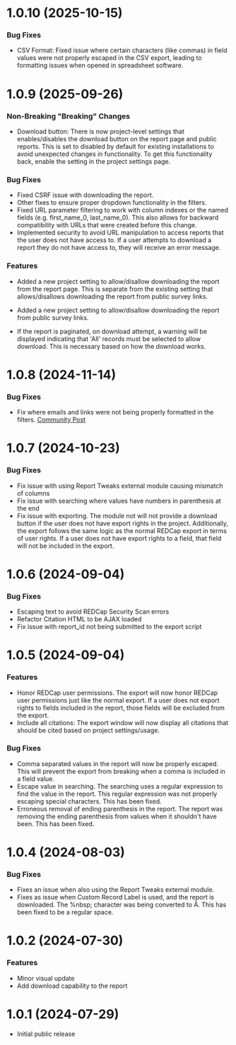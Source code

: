 # 1.0.10 (2025-10-15)

### Bug Fixes

- CSV Format: Fixed issue where certain characters (like commas) in field values were not properly escaped in the CSV export, leading to formatting issues when opened in spreadsheet software.

# 1.0.9 (2025-09-26)

### Non-Breaking "Breaking" Changes

- Download button: There is now project-level settings that enables/disables the download button on the report page and public reports. This is set to disabled by default for existing installations to avoid unexpected changes in functionality. To get this functionality back, enable the setting in the project settings page.

### Bug Fixes

- Fixed CSRF issue with downloading the report.
- Other fixes to ensure proper dropdown functionality in the filters.
- Fixed URL parameter filtering to work with column indexes or the named fields (e.g. first_name_0, last_name_0). This also allows for backward compatibility with URLs that were created before this change.
- Implemented security to avoid URL manipulation to access reports that the user does not have access to. If a user attempts to download a report they do not have access to, they will receive an error message.

### Features

- Added a new project setting to allow/disallow downloading the report from the report page. This is separate from the existing setting that allows/disallows downloading the report from public survey links.

- Added a new project setting to allow/disallow downloading the report from public survey links.

- If the report is paginated, on download attempt, a warning will be displayed indicating that 'All' records must be selected to allow download. This is necessary based on how the download works.

# 1.0.8 (2024-11-14)

### Bug Fixes

- Fix where emails and links were not being properly formatted in the filters. [Community Post](https://redcap.vumc.org/community/post.php?id=240135&comment=243905)

# 1.0.7 (2024-10-23)

### Bug Fixes

- Fix issue with using Report Tweaks external module causing mismatch of columns
- Fix issue with searching where values have numbers in parenthesis at the end
- Fix issue with exporting. The module not will not provide a download button if the user does not have export rights in the project. Additionally, the export follows the same logic as the normal REDCap export in terms of user rights. If a user does not have export rights to a field, that field will not be included in the export.

# 1.0.6 (2024-09-04)

### Bug Fixes

- Escaping text to avoid REDCap Security Scan errors
- Refactor Citation HTML to be AJAX loaded
- Fix issue with report_id not being submitted to the export script

# 1.0.5 (2024-09-04)

### Features

- Honor REDCap user permissions. The export will now honor REDCap user permissions just like the normal export. If a user does not export rights to fields included in the report, those fields will be excluded from the export.
- Include all citations: The export window will now display all citations that should be cited based on project settings/usage.

### Bug Fixes

- Comma separated values in the report will now be properly escaped. This will prevent the export from breaking when a comma is included in a field value.
- Escape value in searching. The searching uses a regular expression to find the value in the report. This regular expression was not properly escaping special characters. This has been fixed.
- Erroneous removal of ending parenthesis in the report. The report was removing the ending parenthesis from values when it shouldn't have been. This has been fixed.

# 1.0.4 (2024-08-03)

### Bug Fixes

- Fixes an issue when also using the Report Tweaks external module.
- Fixes as issue when Custom Record Label is used, and the report is downloaded. The %nbsp; character was being converted to Â. This has been fixed to be a regular space.

# 1.0.2 (2024-07-30)

### Features

- Minor visual update
- Add download capability to the report

# 1.0.1 (2024-07-29)

- Initial public release
